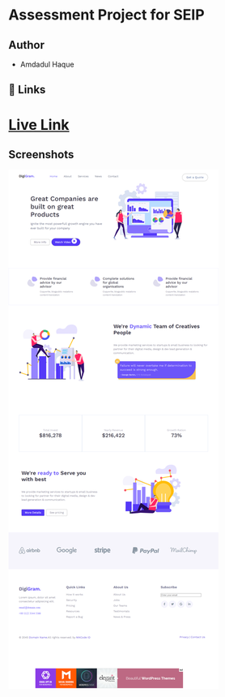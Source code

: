 # Assessment Project for SEIP

## Author

- Amdadul Haque

## 🔗 Links

# [Live Link](https://amdadulweb.github.io/2nd-assessment/)

## Screenshots

![App Screenshot](https://github.com/Amdadulweb/2nd-assessment/blob/main/assets/img/digigram.png?raw=true)

